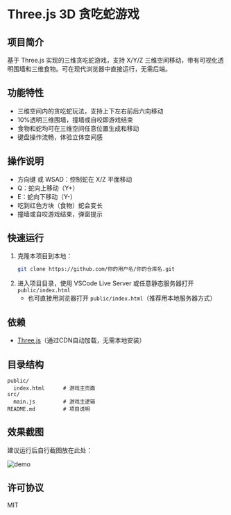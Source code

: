 # Three.js 3D 贪吃蛇游戏

## 项目简介
基于 Three.js 实现的三维贪吃蛇游戏，支持 X/Y/Z 三维空间移动，带有可视化透明围墙和三维食物。可在现代浏览器中直接运行，无需后端。

## 功能特性
- 三维空间内的贪吃蛇玩法，支持上下左右前后六向移动
- 10%透明三维围墙，撞墙或自咬即游戏结束
- 食物和蛇均可在三维空间任意位置生成和移动
- 键盘操作流畅，体验立体空间感

## 操作说明
- 方向键 或 WSAD：控制蛇在 X/Z 平面移动
- Q：蛇向上移动（Y+）
- E：蛇向下移动（Y-）
- 吃到红色方块（食物）蛇会变长
- 撞墙或自咬游戏结束，弹窗提示

## 快速运行
1. 克隆本项目到本地：
   ```bash
   git clone https://github.com/你的用户名/你的仓库名.git
   ```
2. 进入项目目录，使用 VSCode Live Server 或任意静态服务器打开 `public/index.html`
   - 也可直接用浏览器打开 `public/index.html`（推荐用本地服务器方式）

## 依赖
- [Three.js](https://threejs.org/)（通过CDN自动加载，无需本地安装）

## 目录结构
```
public/
  index.html      # 游戏主页面
src/
  main.js         # 游戏主逻辑
README.md         # 项目说明
```

## 效果截图
建议运行后自行截图放在此处：

![demo](screenshot.png)

## 许可协议
MIT 